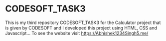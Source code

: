 # CODESOFT_TASK3
This is my third repository CODESOFT_TASK3 for the Calculator project that is given by CODESOFT and I developed  this project using  HTML, CSS and Javascript... To see the website visit https://Abhishek1234Singh5.me/
